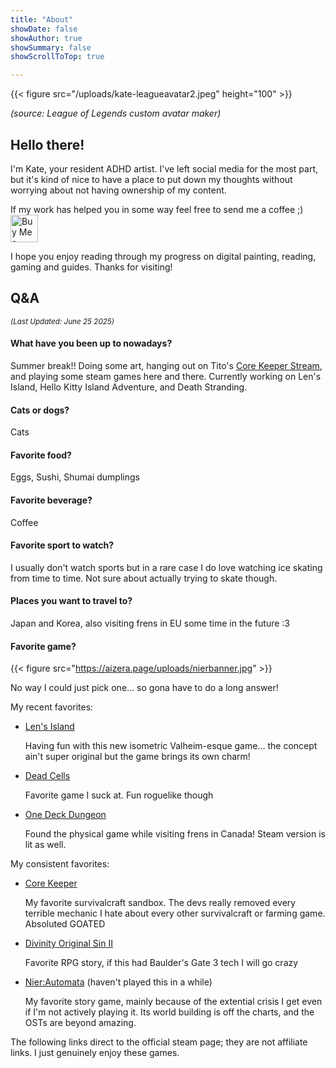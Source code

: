 ```yaml
---
title: "About"
showDate: false
showAuthor: true
showSummary: false
showScrollToTop: true

---
```


{{< figure src="/uploads/kate-leagueavatar2.jpeg" height="100" >}}



_(source: League of Legends custom avatar maker)_
## Hello there!

I'm Kate, your resident ADHD artist. I've left social media for the most part, but it's kind of nice to have a place to put down my thoughts without worrying about not having ownership of my content.

If my work has helped you in some way feel free to send me a coffee ;\)
<a href='https://ko-fi.com/L3L3226RT' target='_blank'><img height='44' style='border:0px;height:44px;' src='https://storage.ko-fi.com/cdn/kofi5.png?v=6' border='0' alt='Buy Me a Coffee at ko-fi.com' /></a>

I hope you enjoy reading through my progress on digital painting, reading, gaming and guides. Thanks for visiting!

## Q&A 
<sub>_(Last Updated: June 25 2025)_</sub>

#### What have you been up to nowadays?

Summer break!! Doing some art, hanging out on Tito's [Core Keeper Stream](https://www.twitch.tv/tit0bandit0), and playing some steam games here and there. Currently working on Len's Island, Hello Kitty Island Adventure, and Death Stranding.

#### Cats or dogs?

Cats

#### Favorite food?

Eggs, Sushi, Shumai dumplings

#### Favorite beverage?

Coffee

#### Favorite sport to watch?

I usually don't watch sports but in a rare case I do love watching ice skating from time to time. Not sure about actually trying to skate though.

#### Places you want to travel to?

Japan and Korea, also visiting frens in EU some time in the future :3

#### Favorite game?

{{< figure src="https://aizera.page/uploads/nierbanner.jpg" >}}

No way I could just pick one... so gona have to do a long answer!

My recent favorites:

* [Len's Island](https://store.steampowered.com/app/1335830/Lens_Island/)

    Having fun with this new isometric Valheim-esque game... the concept ain't super original but the game brings its own charm!

* [Dead Cells](https://store.steampowered.com/app/588650/Dead_Cells/)
    
    Favorite game I suck at. Fun roguelike though


* [One Deck Dungeon](https://store.steampowered.com/app/770100/One_Deck_Dungeon/)

   Found the physical game while visiting frens in Canada! Steam version is lit as well.

My consistent favorites:

* [Core Keeper](https://store.steampowered.com/app/1621690/Core_Keeper)

    My favorite survivalcraft sandbox. The devs really removed every terrible mechanic I hate about every other survivalcraft or farming game. Absoluted GOATED

* [Divinity Original Sin II](https://store.steampowered.com/app/435150/Divinity_Original_Sin_2__Definitive_Edition/)

    Favorite RPG story, if this had Baulder's Gate 3 tech I will go crazy 

* [Nier:Automata](https://store.steampowered.com/app/524220/NieRAutomata/) (haven't played this in a while)

    My favorite story game, mainly because of the extential crisis I get even if I'm not actively playing it. Its world building is off the charts, and the OSTs are beyond amazing. 

The following links direct to the official steam page; they are not affiliate links. I just genuinely enjoy these games.